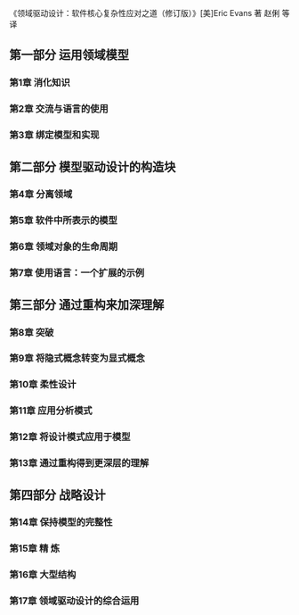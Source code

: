 《领域驱动设计：软件核心复杂性应对之道（修订版）》[美]Eric Evans 著 赵俐 等译 

## 第一部分 运用领域模型
### 第1章 消化知识 
### 第2章 交流与语言的使用
### 第3章 绑定模型和实现

## 第二部分 模型驱动设计的构造块
### 第4章 分离领域
### 第5章 软件中所表示的模型
### 第6章 领域对象的生命周期
### 第7章 使用语言：一个扩展的示例

## 第三部分 通过重构来加深理解
### 第8章 突破
### 第9章 将隐式概念转变为显式概念
### 第10章 柔性设计
### 第11章 应用分析模式
### 第12章 将设计模式应用于模型
### 第13章 通过重构得到更深层的理解

## 第四部分 战略设计
### 第14章 保持模型的完整性
### 第15章 精 炼
### 第16章 大型结构
### 第17章 领域驱动设计的综合运用

